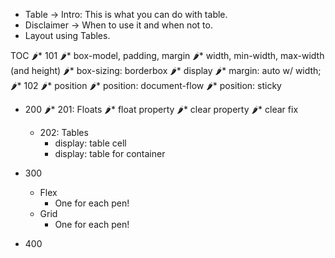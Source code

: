 
* Table -> Intro: This is what you can do with table.
* Disclaimer -> When to use it and when not to.
* Layout using Tables.

TOC
🌶* 101
  🌶* box-model, padding, margin
  🌶* width, min-width, max-width (and height)
  🌶* box-sizing: borderbox
  🌶* display
  🌶* margin: auto w/ width;
🌶* 102
  🌶* position
    🌶* position: document-flow
    🌶* position: sticky

* 200
  🌶* 201: Floats
    🌶* float property
    🌶* clear property
    🌶* clear fix
  * 202: Tables
    * display: table cell
    * display: table for container

* 300
  * Flex
    * One for each pen!
  * Grid
    * One for each pen!

* 400

